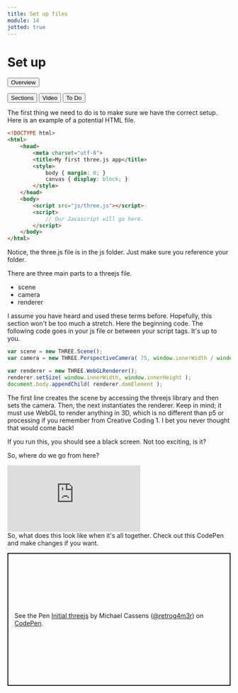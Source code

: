 ```yaml
---
title: Set up files
module: 14
jotted: true
---
```


# Set up

<div class="tab">
  <button class="tablinks active" onclick="openTab(event, 'Overview')">Overview</button>

  <button class="tablinks" onclick="openTab(event, 'Sections')">Sections</button>
  <button class="tablinks" onclick="openTab(event, 'Video')">Video</button>
  <button class="tablinks" onclick="openTab(event, 'ToDo')">To Do</button>
  
</div>
<div id="Overview" class="tabcontent" style="display:block">
<div class="tabhtml" markdown="1">

The first thing we need to do is to make sure we have the correct setup.  Here is an example of a potential HTML file.

```html
<!DOCTYPE html>
<html>
    <head>
        <meta charset="utf-8">
        <title>My first three.js app</title>
        <style>
            body { margin: 0; }
            canvas { display: block; }
        </style>
    </head>
    <body>
        <script src="js/three.js"></script>
        <script>
            // Our Javascript will go here.
        </script>
    </body>
</html>
```

Notice, the three.js file is in the js folder.  Just make sure you reference your folder.

</div>
</div>
<div id="Sections" class="tabcontent">
<div class="tabhtml" markdown="1">

There are three main parts to a threejs file. 

* scene
* camera
* renderer

I assume you have heard and used these terms before. Hopefully, this section won't be too much a stretch.  Here the beginning code.  The following code goes in your js file or between your script tags.  It's up to you.

```js
var scene = new THREE.Scene();
var camera = new THREE.PerspectiveCamera( 75, window.innerWidth / window.innerHeight, 0.1, 1000 );

var renderer = new THREE.WebGLRenderer();
renderer.setSize( window.innerWidth, window.innerHeight );
document.body.appendChild( renderer.domElement );
```

The first line creates the scene by accessing the threejs library and then sets the camera. Then, the next instantiates the renderer.  Keep in mind; it must use WebGL to render anything in 3D, which is no different than p5 or processing if you remember from Creative Coding 1.  I bet you never thought that would come back!

If you run this, you should see a black screen. Not too exciting, is it?  

So, where do we go from here?
</div>
</div>

<div id="Video" class="tabcontent">
<div class="tabhtml" markdown="1">

<div class="embed-responsive embed-responsive-16by9"><iframe class="embed-responsive-item" src="https://www.youtube.com/embed/XDoyMTHwxfk" frameborder="0" allowfullscreen></iframe></div>

</div>
</div>
<div id="ToDo" class="tabcontent">
<div class="tabhtml" markdown="1">
So, what does this look like when it's all together.  Check out this CodePen and make changes if you want.

<p class="codepen" data-height="600" data-default-tab="html,result" data-slug-hash="vYggmZm" data-editable="true" data-user="retrog4m3r" style="height: 300px; box-sizing: border-box; display: flex; align-items: center; justify-content: center; border: 2px solid; margin: 1em 0; padding: 1em;">
  <span>See the Pen <a href="https://codepen.io/retrog4m3r/pen/vYggmZm">
  Initial threejs</a> by Michael Cassens (<a href="https://codepen.io/retrog4m3r">@retrog4m3r</a>)
  on <a href="https://codepen.io">CodePen</a>.</span>
</p>
<script async src="https://cpwebassets.codepen.io/assets/embed/ei.js"></script>

</div>
</div>